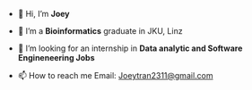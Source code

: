 - 👋 Hi, I’m <strong>Joey  </strong>
- 👀 I’m a <strong>Bioinformatics</strong> graduate in JKU, Linz

- 💞️ I’m looking for an internship in <strong>Data analytic and Software Engineneering Jobs </strong>
- 📫 How to reach me Email: Joeytran2311@gmail.com

<!---
chieutrann/chieutrann is a ✨ special ✨ repository because its `README.md` (this file) appears on your GitHub profile.
You can click the Preview link to take a look at your changes.
--->
